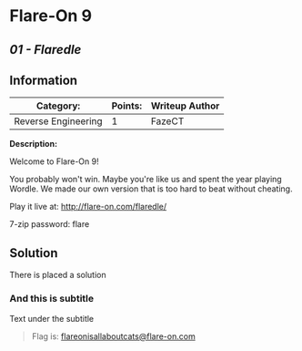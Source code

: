 # __Flare-On 9__ 
## _01 - Flaredle_

## Information
**Category:** | **Points:** | **Writeup Author**
--- | --- | ---
Reverse Engineering | 1 | FazeCT

**Description:** 

Welcome to Flare-On 9!

You probably won't win. Maybe you're like us and spent the year playing Wordle. We made our own version that is too hard to beat without cheating.

Play it live at: http://flare-on.com/flaredle/

7-zip password: flare

## Solution
There is placed a solution

### And this is subtitle
Text under the subtitle

> Flag is: flareonisallaboutcats@flare-on.com
